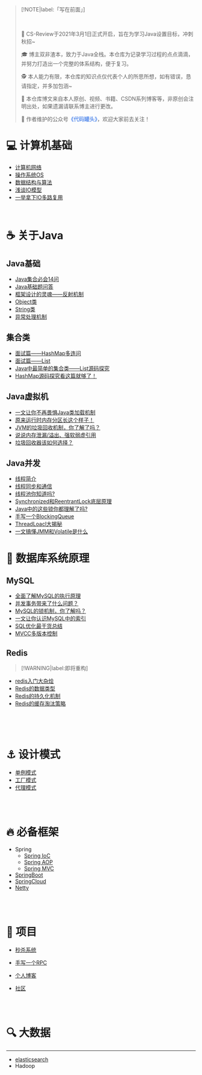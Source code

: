 > [!NOTE|label:「写在前面」]
>
> <br>
>
> 👏 CS-Review于2021年3月1日正式开启，旨在为学习Java设置目标，冲刺秋招~
>
> 🎓 博主双非渣本，致力于Java全栈。本仓库为记录学习过程的点点滴滴，并努力打造出一个完整的体系结构，便于复习。
>
> 🕵 本人能力有限，本仓库的知识点仅代表个人的所思所想，如有错误，恳请指定，并多加包涵~
>
> 📒 本仓库博文来自本人原创、视频、书籍、CSDN系列博客等，非原创会注明出处，如果遗漏请联系博主进行更改。
>
> 📖 作者维护的公众号<font color='cornflowerblue'>**《代码罐头》**</font>，欢迎大家前去关注！
>
> 

##  <!-- {docsify-ignore} -->

# 💻 计算机基础 

- [计算机网络](/计算机基础/计算机网络.md)
- [操作系统OS](/计算机基础/操作系统.md)
- [数据结构与算法](/Algorithm/Algorithm.md)
- [浅谈IO模型](https://mp.weixin.qq.com/s/z2WKPkTt4wAACI1a9CQ4Uw)
- [一举拿下IO多路复用](https://mp.weixin.qq.com/s/Qpa0qXxuIM8jrBqDaXmVNA)



<br>

# ☕ 关于Java

## Java基础

- [Java集合必会14问](https://zhuanlan.zhihu.com/p/40760616)
- [Java基础题问答](/Java/Java基础/基础面试题.md)
- [框架设计的灵魂——反射机制](https://mp.weixin.qq.com/s/SYT5sOUUvt4zkV113yODvQ)
- [Object类](/Java/Java基础/Object类.md)
- [String类](/Java/Java基础/String类.md)
- [异常处理机制](/Java/Java基础/Exception.md)


## 集合类
- [面试篇——HashMap多连问](/java/java集合/HashMap.md)
- [面试篇——List](/java/java集合/list.md)
- [Java中最简单的集合类——List源码探究](/java/源码分析/list.md)
- [HashMap源码探究看这篇就够了！](/Java/源码分析/hashmap7源码探究.md)



## Java虚拟机 
- [一文让你不再畏惧Java类加载机制](https://zhuanlan.zhihu.com/p/352186957)
- [原来运行时内存分区长这个样子！](/Java/Java虚拟机/运行时数据区.md)
- [JVM的垃圾回收机制，你了解了吗？](/Java/Java虚拟机/垃圾回收.md)
- [说说内存泄漏/溢出、强软弱虚引用](/Java/Java虚拟机/几个概念.md)
- [垃圾回收器该如何选择？](/Java/Java虚拟机/垃圾回收器.md)

## Java并发
- [线程简介](/Java/JUC/线程简介.md)
- [线程同步和通信](/Java/JUC/线程同步和通信.md)
- [线程池你知道吗?](/Java/JUC/线程池.md)
- [Synchronized和ReentrantLock底层原理](/Java/JUC/S和R底层原理.md)
- [Java中的这些锁你都理解了吗?](/Java/JUC/锁.md)
- [手写一个BlockingQueue](/Java/JUC/阻塞队列.md)
- [ThreadLoacl大揭秘](/Java/JUC/ThreadLocal.md)
- [一文搞懂JMM和Volatile是什么](/Java/JUC/JMM和Volatile.md)

# 📝 数据库系统原理

## MySQL
- [全面了解MySQL的执行原理](https://zhuanlan.zhihu.com/p/352436463)
- [并发事务带来了什么问题？](/MySQL/并发事务.md)
- [MySQL的锁机制，你了解吗？](/MySQL/锁机制.md)
- [一文让你认识MySQL中的索引](/MySQL/索引.md)
- [SQL优化最干货总结](https://mp.weixin.qq.com/s/4P_sPFbf20etv4TrHgCifA)
- [MVCC多版本控制](https://www.jianshu.com/p/8845ddca3b23)



## Redis 

> [!WARNING|label:即将重构]

- [redis入门大杂烩](/中间件/redis.md)
- [Redis的数据类型](/中间件/redis/redis的数据类型.md)
- [Redis的持久化机制](/中间件/redis/redis的持久化机制.md)
- [Redis的缓存淘汰策略](/中间件/redis/redis的数据类型.md)

<br>

<br>

<br>

# ⚓ 设计模式

- [单例模式](/设计模式/单例模式.md)
- [工厂模式](/设计模式/工厂模式.md)
- [代理模式](/设计模式/代理模式.md)

<br>

<br>

# 🔥 必备框架

- Spring
  - [Spring IoC](/框架/Spring/SpringIoC.md)
  - [Spring AOP](/框架/Spring/SpringAOP.md)
  - [Spring MVC](/框架/Spring/SpringMVC.md)
- [SpringBoot]()
- [SpringCloud]()
- [Netty]()



<br>

<br>

# 💪 项目
- [秒杀系统](xx)


- [手写一个RPC](xx)
- [个人博客](xx)
- [社区](xx)



<br>

<br>

# 🔍 大数据
<hr>

- [elasticsearch](/大数据/elasticsearch.md)
- Hadoop
